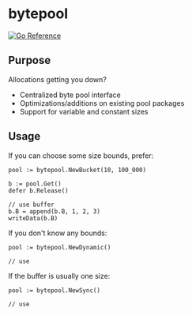 # bytepool

[![Go Reference](https://pkg.go.dev/badge/github.com/graxinc/bytepool.svg)](https://pkg.go.dev/github.com/graxinc/bytepool)

## Purpose

Allocations getting you down?

- Centralized byte pool interface
- Optimizations/additions on existing pool packages
- Support for variable and constant sizes

## Usage

If you can choose some size bounds, prefer:
```
pool := bytepool.NewBucket(10, 100_000)

b := pool.Get()
defer b.Release()

// use buffer
b.B = append(b.B, 1, 2, 3)
writeData(b.B)
```

If you don't know any bounds:
```
pool := bytepool.NewDynamic()

// use
```

If the buffer is usually one size:
```
pool := bytepool.NewSync()

// use
```
